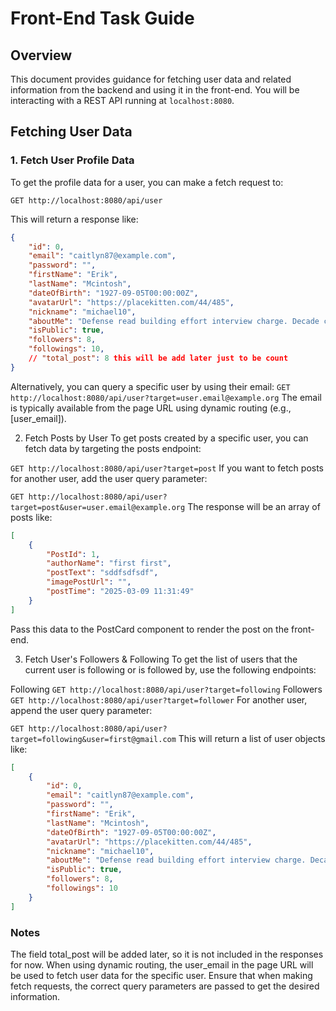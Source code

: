 # Front-End Task Guide

## Overview

This document provides guidance for fetching user data and related information from the backend and using it in the front-end. You will be interacting with a REST API running at `localhost:8080`.

## Fetching User Data

### 1. Fetch User Profile Data

To get the profile data for a user, you can make a fetch request to:

```GET http://localhost:8080/api/user```

This will return a response like:

```json
{
    "id": 0,
    "email": "caitlyn87@example.com",
    "password": "",
    "firstName": "Erik",
    "lastName": "Mcintosh",
    "dateOfBirth": "1927-09-05T00:00:00Z",
    "avatarUrl": "https://placekitten.com/44/485",
    "nickname": "michael10",
    "aboutMe": "Defense read building effort interview charge. Decade century stand wife bad cost interesting. Generation even enjoy mother where two room.",
    "isPublic": true,
    "followers": 8,
    "followings": 10,
    // "total_post": 8 this will be add later just to be count
}
```
Alternatively, you can query a specific user by using their email:
```GET http://localhost:8080/api/user?target=user.email@example.org```
The email is typically available from the page URL using dynamic routing (e.g., [user_email]).

2. Fetch Posts by User
To get posts created by a specific user, you can fetch data by targeting the posts endpoint:

```GET http://localhost:8080/api/user?target=post```
If you want to fetch posts for another user, add the user query parameter:

```GET http://localhost:8080/api/user?target=post&user=user.email@example.org```
The response will be an array of posts like:

```json
[
    {
        "PostId": 1,
        "authorName": "first first",
        "postText": "sddfsdfsdf",
        "imagePostUrl": "",
        "postTime": "2025-03-09 11:31:49"
    }
]
```
Pass this data to the PostCard component to render the post on the front-end.

3. Fetch User's Followers & Following
To get the list of users that the current user is following or is followed by, use the following endpoints:

Following
```GET http://localhost:8080/api/user?target=following```
Followers
```GET http://localhost:8080/api/user?target=follower```
For another user, append the user query parameter:

```GET http://localhost:8080/api/user?target=following&user=first@gmail.com```
This will return a list of user objects like:

```json
[
    {
        "id": 0,
        "email": "caitlyn87@example.com",
        "password": "",
        "firstName": "Erik",
        "lastName": "Mcintosh",
        "dateOfBirth": "1927-09-05T00:00:00Z",
        "avatarUrl": "https://placekitten.com/44/485",
        "nickname": "michael10",
        "aboutMe": "Defense read building effort interview charge. Decade century stand wife bad cost interesting. Generation even enjoy mother where two room.",
        "isPublic": true,
        "followers": 8,
        "followings": 10
    }
]
```
### Notes
The field total_post will be added later, so it is not included in the responses for now.
When using dynamic routing, the user_email in the page URL will be used to fetch user data for the specific user.
Ensure that when making fetch requests, the correct query parameters are passed to get the desired information.